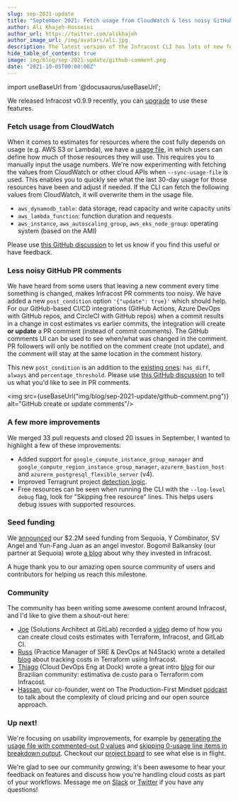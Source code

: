 ```yaml
---
slug: sep-2021-update
title: "September 2021: Fetch usage from CloudWatch & less noisy GitHub comments"
author: Ali Khajeh-Hosseini
author_url: https://twitter.com/alikhajeh
author_image_url: /img/avatars/ali.jpg
description: The latest version of the Infracost CLI has lots of new features, upgrade to try them!
hide_table_of_contents: true
image: img/blog/sep-2021-update/github-comment.png
date: "2021-10-05T00:00:00Z"
---
```


import useBaseUrl from '@docusaurus/useBaseUrl';

We released Infracost v0.9.9 recently, you can [upgrade](/docs/#1-install-infracost) to use these features.

### Fetch usage from CloudWatch

When it comes to estimates for resources where the cost fully depends on usage (e.g. AWS S3 or Lambda), we have a [usage file](/docs/features/usage_based_resources), in which users can define how much of those resources they will use. This requires you to manually input the usage numbers. We're now experimenting with fetching the values from CloudWatch or other cloud APIs when `--sync-usage-file` is used. This enables you to quickly see what the last 30-day usage for those resources have been and adjust if needed. If the CLI can fetch the following values from CloudWatch, it will overwrite them in the usage file.
- `aws_dynamodb_table`: data storage, read capacity and write capacity units
- `aws_lambda_function`: function duration and requests
- `aws_instance`, `aws_autoscaling_group`, `aws_eks_node_group`: operating system (based on the AMI)

<!--truncate-->

Please use [this GitHub discussion](https://github.com/infracost/infracost/discussions/985) to let us know if you find this useful or have feedback.

### Less noisy GitHub PR comments

We have heard from some users that leaving a new comment every time something is changed, makes Infracost PR comments too noisy. We have added a new `post_condition` option `'{"update": true}'` which should help. For our GitHub-based CI/CD integrations (GitHub Actions, Azure DevOps with GitHub repos, and CircleCI with GitHub repos) when a commit results in a change in cost estimates vs earlier commits, the integration will create **or update** a PR comment (instead of commit comments). The GitHub comments UI can be used to see when/what was changed in the comment. PR followers will only be notified on the comment create (not update), and the comment will stay at the same location in the comment history.

This new `post_condition` is an addition to the [existing ones](https://github.com/infracost/infracost-gh-action#post_condition): `has_diff`, `always` and `percentage_threshold`. Please use [this GitHub discussion](https://github.com/infracost/infracost/discussions/1016) to tell us what you'd like to see in PR comments.

<img src={useBaseUrl("img/blog/sep-2021-update/github-comment.png")} alt="GitHub create or update comments"/>

### A few more improvements

We merged 33 pull requests and closed 20 issues in September, I wanted to highlight a few of these improvements:
- Added support for `google_compute_instance_group_manager` and `google_compute_region_instance_group_manager`, `azurerm_bastion_host` and `azurerm_postgresql_flexible_server` (v4).
- Improved Terragrunt project [detection logic](/docs/features/terragrunt/#how-the-terragrunt-integration-works).
- Free resources can be seen when running the CLI with the `--log-level debug` flag, look for "Skipping free resource" lines. This helps users debug issues with supported resources.

### Seed funding

We [announced](https://www.infracost.io/blog/infracost-sequoia-seed) our $2.2M seed funding from Sequoia, Y Combinator, SV Angel and Yun-Fang Juan as an angel investor. Bogomil Balkansky (our partner at Sequoia) wrote [a blog](https://medium.com/sequoia-capital/infracost-the-devfinance-cloud-cost-management-solution-we-were-looking-for-1cd75300a600) about why they invested in Infracost.

A huge thank you to our amazing open source community of users and contributors for helping us reach this milestone.

### Community

The community has been writing some awesome content around Infracost, and I'd like to give them a shout-out here:
- [Joe](https://www.linkedin.com/in/joe-a-randazzo/) (Solutions Architect at GitLab) recorded a [video](https://youtu.be/r05HIk2Qxng) demo of how you can create cloud costs estimates with Terraform, Infracost, and GitLab CI.
- [Russ](https://twitter.com/russmckendrick) (Practice Manager of SRE & DevOps at N4Stack) wrote a detailed [blog](https://n4stack.io/2021/09/14/tracking-costs-in-terraform-using-infracost/) about tracking costs in Terraform using Infracost.
- [Thiago](https://twitter.com/AlexandriaThiag) (Cloud DevOps Eng at Dock) wrote a great intro [blog](https://thiagoalexandria.com.br/estimativa-de-custo-para-o-terraform-com-infracost/) for our Brazilian community: estimativa de custo para o Terraform com Infracost.
- [Hassan](https://twitter.com/hassankhosseini), our co-founder, went on The Production-First Mindset [podcast](https://www.productionfirstmindset.com/1815444/9184355-hassan-khajeh-hosseini-infracost-ceo-to-cloud-or-not-to-cloud) to talk about the complexity of cloud pricing and our open source approach.

### Up next!

We're focusing on usability improvements, for example by [generating the usage file with commented-out 0 values](https://github.com/infracost/infracost/issues/930) and [skipping 0-usage line items in breakdown output](https://github.com/infracost/infracost/issues/929). Checkout our [project board](https://github.com/infracost/infracost/projects/2) to see what else is in flight.

We're glad to see our community growing; it's been awesome to hear your feedback on features and discuss how you're handling cloud costs as part of your workflows. Message me on [Slack](https://www.infracost.io/community-chat) or [Twitter](https://twitter.com/alikhajeh) if you have any questions!
